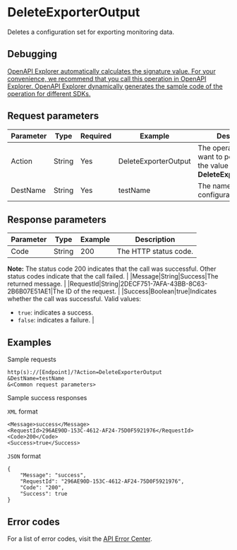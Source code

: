 # DeleteExporterOutput

Deletes a configuration set for exporting monitoring data.

## Debugging

[OpenAPI Explorer automatically calculates the signature value. For your convenience, we recommend that you call this operation in OpenAPI Explorer. OpenAPI Explorer dynamically generates the sample code of the operation for different SDKs.](https://api.aliyun.com/#product=Cms&api=DeleteExporterOutput&type=RPC&version=2019-01-01)

## Request parameters

|Parameter|Type|Required|Example|Description|
|---------|----|--------|-------|-----------|
|Action|String|Yes|DeleteExporterOutput|The operation that you want to perform. Set the value to **DeleteExporterOutput**. |
|DestName|String|Yes|testName|The name of the configuration set. |

## Response parameters

|Parameter|Type|Example|Description|
|---------|----|-------|-----------|
|Code|String|200|The HTTP status code.

**Note:** The status code 200 indicates that the call was successful. Other status codes indicate that the call failed. |
|Message|String|Success|The returned message. |
|RequestId|String|2DECF751-7AFA-43BB-8C63-2B6B07E51AE1|The ID of the request. |
|Success|Boolean|true|Indicates whether the call was successful. Valid values:

-   `true`: indicates a success.
-   `false`: indicates a failure. |

## Examples

Sample requests

```
http(s)://[Endpoint]/?Action=DeleteExporterOutput
&DestName=testName
&<Common request parameters>
```

Sample success responses

`XML` format

```
<Message>success</Message>
<RequestId>296AE90D-153C-4612-AF24-75D0F5921976</RequestId>
<Code>200</Code>
<Success>true</Success>
```

`JSON` format

```
{
    "Message": "success",
    "RequestId": "296AE90D-153C-4612-AF24-75D0F5921976",
    "Code": "200",
    "Success": true
}
```

## Error codes

For a list of error codes, visit the [API Error Center](https://error-center.alibabacloud.com/status/product/Cms).

